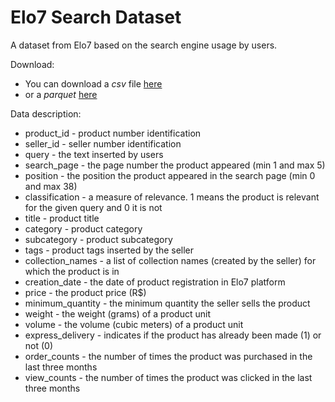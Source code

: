 # Elo7 Search Dataset

A dataset from Elo7 based on the search engine usage by users.

Download: 
- You can download a _csv_ file [here](s3://elo7-datasets/elo7-search-dataset/elo7_search_dataset.tar.gz)
- or a _parquet_ [here](s3://elo7-datasets/elo7-search-dataset/elo7-search-dataset-parquet)

Data description: 

- product_id - product number identification  
- seller_id - seller number identification  
- query - the text inserted by users  
- search_page - the page number the product appeared (min 1 and max 5)  
- position - the position the product appeared in the search page (min 0 and max 38)
- classification - a measure of relevance. 1 means the product is relevant for the given query and 0 it is not  
- title - product title  
- category - product category  
- subcategory - product subcategory  
- tags - product tags inserted by the seller  
- collection_names - a list of collection names (created by the seller) for which the product is in  
- creation_date - the date of product registration in Elo7 platform  
- price - the product price (R$)  
- minimum_quantity - the minimum quantity the seller sells the product  
- weight - the weight (grams) of a product unit  
- volume - the volume (cubic meters) of a product unit  
- express_delivery - indicates if the product has already been made (1) or not (0)
- order_counts - the number of times the product was purchased in the last three months  
- view_counts - the number of times the product was clicked in the last three months  
